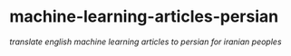 # machine-learning-articles-persian


*translate english machine learning articles to persian for iranian peoples*

